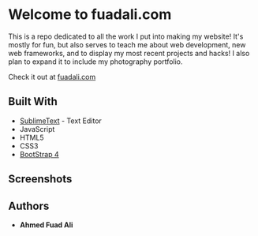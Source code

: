 # Welcome to fuadali.com

This is a repo dedicated to all the work I put into making my website! It's mostly for fun, but also serves to teach me about web development, new web frameworks, and to display my most recent projects and hacks! I also plan to expand it to include my photography portfolio. 

Check it out at [fuadali.com](https://fuadali.com)

## Built With

* [SublimeText](https://www.sublimetext.com/) - Text Editor
* JavaScript
* HTML5
* CSS3
* [BootStrap 4](https://getbootstrap.com/) 

## Screenshots



## Authors

* **Ahmed Fuad Ali** 
